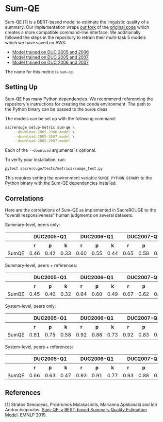 # Sum-QE
Sum-QE [1] is a BERT-based model to estimate the linguistic quality of a summary.
Our implementation wraps [our fork](https://github.com/danieldeutsch/SumQE) of the [original code](https://github.com/nlpaueb/SumQE) which creates a more compatible command-line interface.
We additionally followed the steps in the repository to retrain their multi-task 5 models which we have saved on AWS:

- [Model trained on DUC 2005 and 2006](https://danieldeutsch.s3.amazonaws.com/sacrerouge/metrics/SumQE/models/multitask_5-duc2005_duc2006.npy)
- [Model trained on DUC 2005 and 2007](https://danieldeutsch.s3.amazonaws.com/sacrerouge/metrics/SumQE/models/multitask_5-duc2005_duc2007.npy)
- [Model trained on DUC 2006 and 2007](https://danieldeutsch.s3.amazonaws.com/sacrerouge/metrics/SumQE/models/multitask_5-duc2006_duc2007.npy)

The name for this metric is `sum-qe`.

## Setting Up
Sum-QE has many Python dependencies.
We recommend referencing the repository's instructions for creating the conda environment.
The path to the Python binary can be passed to the `SumQE` class.

The models can be set up with the following command:
```bash
sacrerouge setup-metric sum-qe \
    --download-2005-2006-model \
    --download-2005-2007-model \
    --download-2006-2007-model
```
Each of the `--download` arguments is optional.

To verify your installation, run:
```bash
pytest sacrerouge/tests/metrics/sumqe_test.py
```
This requires setting the environment variable `SUMQE_PYTHON_BINARY` to the Python binary with the Sum-QE dependencies installed.

## Correlations
Here are the correlations of Sum-QE as implemented in SacreROUGE to the "overall responsiveness" human judgments on several datasets.

Summary-level, peers only:
<table>
<tr>
<th></th>
<th colspan="3">DUC2005-Q1</th>
<th colspan="3">DUC2006-Q1</th>
<th colspan="3">DUC2007-Q1</th>
<th colspan="3">DUC2005-Q2</th>
<th colspan="3">DUC2006-Q2</th>
<th colspan="3">DUC2007-Q2</th>
<th colspan="3">DUC2005-Q3</th>
<th colspan="3">DUC2006-Q3</th>
<th colspan="3">DUC2007-Q3</th>
<th colspan="3">DUC2005-Q4</th>
<th colspan="3">DUC2006-Q4</th>
<th colspan="3">DUC2007-Q4</th>
<th colspan="3">DUC2005-Q5</th>
<th colspan="3">DUC2006-Q5</th>
<th colspan="3">DUC2007-Q5</th>
</tr>
<tr>
<th></th>
<th>r</th>
<th>p</th>
<th>k</th>
<th>r</th>
<th>p</th>
<th>k</th>
<th>r</th>
<th>p</th>
<th>k</th>
<th>r</th>
<th>p</th>
<th>k</th>
<th>r</th>
<th>p</th>
<th>k</th>
<th>r</th>
<th>p</th>
<th>k</th>
<th>r</th>
<th>p</th>
<th>k</th>
<th>r</th>
<th>p</th>
<th>k</th>
<th>r</th>
<th>p</th>
<th>k</th>
<th>r</th>
<th>p</th>
<th>k</th>
<th>r</th>
<th>p</th>
<th>k</th>
<th>r</th>
<th>p</th>
<th>k</th>
<th>r</th>
<th>p</th>
<th>k</th>
<th>r</th>
<th>p</th>
<th>k</th>
<th>r</th>
<th>p</th>
<th>k</th>
</tr>
<tr>
<td>SumQE</td>
<td>0.46</td>
<td>0.42</td>
<td>0.33</td>
<td>0.60</td>
<td>0.55</td>
<td>0.44</td>
<td>0.65</td>
<td>0.58</td>
<td>0.47</td>
<td>0.25</td>
<td>0.21</td>
<td>0.17</td>
<td>0.29</td>
<td>0.23</td>
<td>0.19</td>
<td>0.32</td>
<td>0.30</td>
<td>0.24</td>
<td>0.40</td>
<td>0.40</td>
<td>0.31</td>
<td>0.46</td>
<td>0.44</td>
<td>0.35</td>
<td>0.49</td>
<td>0.46</td>
<td>0.37</td>
<td>0.35</td>
<td>0.36</td>
<td>0.28</td>
<td>0.36</td>
<td>0.32</td>
<td>0.25</td>
<td>0.43</td>
<td>0.38</td>
<td>0.31</td>
<td>0.27</td>
<td>0.26</td>
<td>0.21</td>
<td>0.43</td>
<td>0.38</td>
<td>0.30</td>
<td>0.49</td>
<td>0.45</td>
<td>0.36</td>
</tr>
</table>

Summary-level, peers + references:
<table>
<tr>
<th></th>
<th colspan="3">DUC2005-Q1</th>
<th colspan="3">DUC2006-Q1</th>
<th colspan="3">DUC2007-Q1</th>
<th colspan="3">DUC2005-Q2</th>
<th colspan="3">DUC2006-Q2</th>
<th colspan="3">DUC2007-Q2</th>
<th colspan="3">DUC2005-Q3</th>
<th colspan="3">DUC2006-Q3</th>
<th colspan="3">DUC2007-Q3</th>
<th colspan="3">DUC2005-Q4</th>
<th colspan="3">DUC2006-Q4</th>
<th colspan="3">DUC2007-Q4</th>
<th colspan="3">DUC2005-Q5</th>
<th colspan="3">DUC2006-Q5</th>
<th colspan="3">DUC2007-Q5</th>
</tr>
<tr>
<th></th>
<th>r</th>
<th>p</th>
<th>k</th>
<th>r</th>
<th>p</th>
<th>k</th>
<th>r</th>
<th>p</th>
<th>k</th>
<th>r</th>
<th>p</th>
<th>k</th>
<th>r</th>
<th>p</th>
<th>k</th>
<th>r</th>
<th>p</th>
<th>k</th>
<th>r</th>
<th>p</th>
<th>k</th>
<th>r</th>
<th>p</th>
<th>k</th>
<th>r</th>
<th>p</th>
<th>k</th>
<th>r</th>
<th>p</th>
<th>k</th>
<th>r</th>
<th>p</th>
<th>k</th>
<th>r</th>
<th>p</th>
<th>k</th>
<th>r</th>
<th>p</th>
<th>k</th>
<th>r</th>
<th>p</th>
<th>k</th>
<th>r</th>
<th>p</th>
<th>k</th>
</tr>
<tr>
<td>SumQE</td>
<td>0.45</td>
<td>0.40</td>
<td>0.32</td>
<td>0.64</td>
<td>0.60</td>
<td>0.49</td>
<td>0.67</td>
<td>0.62</td>
<td>0.50</td>
<td>0.16</td>
<td>0.12</td>
<td>0.10</td>
<td>0.30</td>
<td>0.25</td>
<td>0.20</td>
<td>0.34</td>
<td>0.33</td>
<td>0.26</td>
<td>0.30</td>
<td>0.30</td>
<td>0.23</td>
<td>0.43</td>
<td>0.42</td>
<td>0.33</td>
<td>0.44</td>
<td>0.40</td>
<td>0.31</td>
<td>0.24</td>
<td>0.26</td>
<td>0.20</td>
<td>0.41</td>
<td>0.37</td>
<td>0.29</td>
<td>0.39</td>
<td>0.34</td>
<td>0.27</td>
<td>0.03</td>
<td>0.06</td>
<td>0.05</td>
<td>0.41</td>
<td>0.39</td>
<td>0.31</td>
<td>0.44</td>
<td>0.41</td>
<td>0.32</td>
</tr>
</table>

System-level, peers only:
<table>
<tr>
<th></th>
<th colspan="3">DUC2005-Q1</th>
<th colspan="3">DUC2006-Q1</th>
<th colspan="3">DUC2007-Q1</th>
<th colspan="3">DUC2005-Q2</th>
<th colspan="3">DUC2006-Q2</th>
<th colspan="3">DUC2007-Q2</th>
<th colspan="3">DUC2005-Q3</th>
<th colspan="3">DUC2006-Q3</th>
<th colspan="3">DUC2007-Q3</th>
<th colspan="3">DUC2005-Q4</th>
<th colspan="3">DUC2006-Q4</th>
<th colspan="3">DUC2007-Q4</th>
<th colspan="3">DUC2005-Q5</th>
<th colspan="3">DUC2006-Q5</th>
<th colspan="3">DUC2007-Q5</th>
</tr>
<tr>
<th></th>
<th>r</th>
<th>p</th>
<th>k</th>
<th>r</th>
<th>p</th>
<th>k</th>
<th>r</th>
<th>p</th>
<th>k</th>
<th>r</th>
<th>p</th>
<th>k</th>
<th>r</th>
<th>p</th>
<th>k</th>
<th>r</th>
<th>p</th>
<th>k</th>
<th>r</th>
<th>p</th>
<th>k</th>
<th>r</th>
<th>p</th>
<th>k</th>
<th>r</th>
<th>p</th>
<th>k</th>
<th>r</th>
<th>p</th>
<th>k</th>
<th>r</th>
<th>p</th>
<th>k</th>
<th>r</th>
<th>p</th>
<th>k</th>
<th>r</th>
<th>p</th>
<th>k</th>
<th>r</th>
<th>p</th>
<th>k</th>
<th>r</th>
<th>p</th>
<th>k</th>
</tr>
<tr>
<td>SumQE</td>
<td>0.81</td>
<td>0.75</td>
<td>0.58</td>
<td>0.92</td>
<td>0.88</td>
<td>0.73</td>
<td>0.92</td>
<td>0.83</td>
<td>0.65</td>
<td>0.41</td>
<td>0.29</td>
<td>0.22</td>
<td>0.69</td>
<td>0.62</td>
<td>0.46</td>
<td>0.71</td>
<td>0.76</td>
<td>0.56</td>
<td>0.68</td>
<td>0.79</td>
<td>0.58</td>
<td>0.92</td>
<td>0.87</td>
<td>0.72</td>
<td>0.92</td>
<td>0.92</td>
<td>0.77</td>
<td>0.71</td>
<td>0.75</td>
<td>0.56</td>
<td>0.89</td>
<td>0.89</td>
<td>0.73</td>
<td>0.90</td>
<td>0.84</td>
<td>0.66</td>
<td>0.54</td>
<td>0.62</td>
<td>0.43</td>
<td>0.86</td>
<td>0.81</td>
<td>0.64</td>
<td>0.87</td>
<td>0.88</td>
<td>0.74</td>
</tr>
</table>

System-level, peers + references:
<table>
<tr>
<th></th>
<th colspan="3">DUC2005-Q1</th>
<th colspan="3">DUC2006-Q1</th>
<th colspan="3">DUC2007-Q1</th>
<th colspan="3">DUC2005-Q2</th>
<th colspan="3">DUC2006-Q2</th>
<th colspan="3">DUC2007-Q2</th>
<th colspan="3">DUC2005-Q3</th>
<th colspan="3">DUC2006-Q3</th>
<th colspan="3">DUC2007-Q3</th>
<th colspan="3">DUC2005-Q4</th>
<th colspan="3">DUC2006-Q4</th>
<th colspan="3">DUC2007-Q4</th>
<th colspan="3">DUC2005-Q5</th>
<th colspan="3">DUC2006-Q5</th>
<th colspan="3">DUC2007-Q5</th>
</tr>
<tr>
<th></th>
<th>r</th>
<th>p</th>
<th>k</th>
<th>r</th>
<th>p</th>
<th>k</th>
<th>r</th>
<th>p</th>
<th>k</th>
<th>r</th>
<th>p</th>
<th>k</th>
<th>r</th>
<th>p</th>
<th>k</th>
<th>r</th>
<th>p</th>
<th>k</th>
<th>r</th>
<th>p</th>
<th>k</th>
<th>r</th>
<th>p</th>
<th>k</th>
<th>r</th>
<th>p</th>
<th>k</th>
<th>r</th>
<th>p</th>
<th>k</th>
<th>r</th>
<th>p</th>
<th>k</th>
<th>r</th>
<th>p</th>
<th>k</th>
<th>r</th>
<th>p</th>
<th>k</th>
<th>r</th>
<th>p</th>
<th>k</th>
<th>r</th>
<th>p</th>
<th>k</th>
</tr>
<tr>
<td>SumQE</td>
<td>0.66</td>
<td>0.63</td>
<td>0.47</td>
<td>0.93</td>
<td>0.91</td>
<td>0.77</td>
<td>0.93</td>
<td>0.88</td>
<td>0.72</td>
<td>-0.30</td>
<td>-0.31</td>
<td>-0.20</td>
<td>0.73</td>
<td>0.72</td>
<td>0.52</td>
<td>0.67</td>
<td>0.76</td>
<td>0.57</td>
<td>0.30</td>
<td>0.49</td>
<td>0.35</td>
<td>0.67</td>
<td>0.74</td>
<td>0.59</td>
<td>0.63</td>
<td>0.55</td>
<td>0.42</td>
<td>0.24</td>
<td>0.44</td>
<td>0.33</td>
<td>0.83</td>
<td>0.88</td>
<td>0.73</td>
<td>0.60</td>
<td>0.58</td>
<td>0.43</td>
<td>-0.20</td>
<td>0.05</td>
<td>0.06</td>
<td>0.64</td>
<td>0.77</td>
<td>0.58</td>
<td>0.57</td>
<td>0.66</td>
<td>0.51</td>
</tr>
</table>

## References
[1] Stratos Xenouleas, Prodromos Malakasiotis, Marianna Apidianaki and Ion Androutsopoulos. [Sum-QE: a BERT-based Summary Quality Estimation Model](https://arxiv.org/abs/1909.00578). EMNLP 2019.
